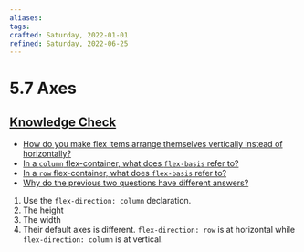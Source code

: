 ```yaml
---
aliases:
tags:
crafted: Saturday, 2022-01-01
refined: Saturday, 2022-06-25
---
```


# 5.7 Axes

## [Knowledge Check](https://www.theodinproject.com/paths/foundations/courses/foundations/lessons/axes#knowledge-check)

- [How do you make flex items arrange themselves vertically instead of horizontally?](https://www.theodinproject.com/paths/foundations/courses/foundations/lessons/axes#flex-vertical)
- [In a `column` flex-container, what does `flex-basis` refer to?](https://www.theodinproject.com/paths/foundations/courses/foundations/lessons/axes#column-flex-basis)
- [In a `row` flex-container, what does `flex-basis` refer to?](https://www.theodinproject.com/paths/foundations/courses/foundations/lessons/axes#row-flex-basis)
- [Why do the previous two questions have different answers?](https://www.theodinproject.com/paths/foundations/courses/foundations/lessons/axes#flex-axes)

1. Use the `flex-direction: column` declaration.
2. The height
3. The width
4. Their default axes is different. `flex-direction: row` is at horizontal while `flex-direction: column` is at vertical.
